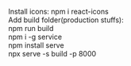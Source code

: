 Install icons: npm i react-icons<br>
Add build folder(production stuffs):<br> npm run build<br>  npm i -g service  
npm install serve <br>
npx serve -s build -p 8000
